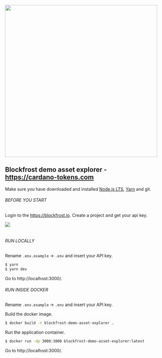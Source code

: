 <img src="https://blockfrost.io/images/logo.svg" width="500">



## Blockfrost demo asset explorer - https://cardano-tokens.com

Make sure you have downloaded and installed [Node.js LTS](https://nodejs.org/en/download/), [Yarn](https://yarnpkg.com/lang/en/docs/install/) and git.



###### BEFORE YOU START

Login to the https://blockfrost.io. Create a project and get your api key.

<img src="https://github.com/blockfrost/blockfrost-js/raw/master/public/screen.png">
<br/>
<br/>

###### RUN LOCALLY

Rename `.env.example` → `.env` and insert your API key.

```bash
$ yarn
$ yarn dev
```

Go to http://localhost:3000/.


###### RUN INSIDE DOCKER

Rename `.env.example` → `.env` and insert your API key.


Build the docker image.

```bash
$ docker build -t blockfrost-demo-asset-explorer .
```

Run the application container.

```bash
$ docker run -dp 3000:3000 blockfrost-demo-asset-explorer:latest
```

Go to http://localhost:3000/.
